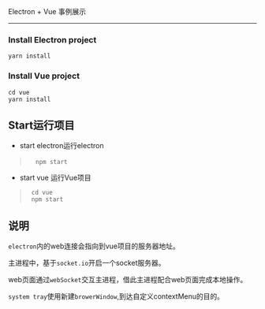 Electron + Vue 事例展示

---

### Install Electron project

```
yarn install 

```
### Install Vue project

```
cd vue
yarn install 
```

Start运行项目
---
- start electron运行electron

>     `npm start`

- start vue 运行Vue项目   
>      cd vue
>      npm start


说明
---

`electron`内的web连接会指向到vue项目的服务器地址。

主进程中，基于`socket.io`开启一个socket服务器。


web页面通过`webSocket`交互主进程，借此主进程配合web页面完成本地操作。

`system tray`使用新建`browerWindow`,到达自定义contextMenu的目的。
